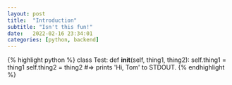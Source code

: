```yaml
---
layout: post
title:  "Introduction"
subtitle: "Isn't this fun!"
date:   2022-02-16 23:34:01
categories: [python, backend]
---
```

{% highlight python %}
class Test:
    def __init__(self, thing1, thing2):
        self.thing1 = thing1
        self.thing2 = thing2
#=> prints 'Hi, Tom' to STDOUT.
{% endhighlight %}
